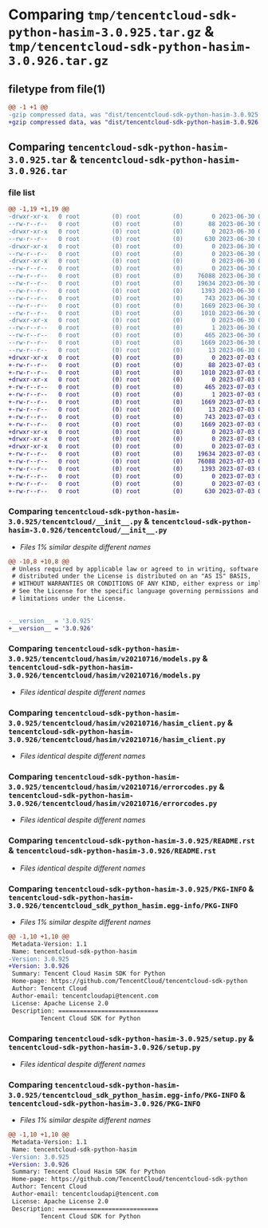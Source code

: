 # Comparing `tmp/tencentcloud-sdk-python-hasim-3.0.925.tar.gz` & `tmp/tencentcloud-sdk-python-hasim-3.0.926.tar.gz`

## filetype from file(1)

```diff
@@ -1 +1 @@
-gzip compressed data, was "dist/tencentcloud-sdk-python-hasim-3.0.925.tar", last modified: Fri Jun 30 02:15:06 2023, max compression
+gzip compressed data, was "dist/tencentcloud-sdk-python-hasim-3.0.926.tar", last modified: Mon Jul  3 00:27:48 2023, max compression
```

## Comparing `tencentcloud-sdk-python-hasim-3.0.925.tar` & `tencentcloud-sdk-python-hasim-3.0.926.tar`

### file list

```diff
@@ -1,19 +1,19 @@
-drwxr-xr-x   0 root         (0) root         (0)        0 2023-06-30 02:15:06.000000 tencentcloud-sdk-python-hasim-3.0.925/
--rw-r--r--   0 root         (0) root         (0)       88 2023-06-30 02:15:06.000000 tencentcloud-sdk-python-hasim-3.0.925/setup.cfg
-drwxr-xr-x   0 root         (0) root         (0)        0 2023-06-30 02:15:06.000000 tencentcloud-sdk-python-hasim-3.0.925/tencentcloud/
--rw-r--r--   0 root         (0) root         (0)      630 2023-06-30 02:15:06.000000 tencentcloud-sdk-python-hasim-3.0.925/tencentcloud/__init__.py
-drwxr-xr-x   0 root         (0) root         (0)        0 2023-06-30 02:15:06.000000 tencentcloud-sdk-python-hasim-3.0.925/tencentcloud/hasim/
--rw-r--r--   0 root         (0) root         (0)        0 2023-06-30 02:15:06.000000 tencentcloud-sdk-python-hasim-3.0.925/tencentcloud/hasim/__init__.py
-drwxr-xr-x   0 root         (0) root         (0)        0 2023-06-30 02:15:06.000000 tencentcloud-sdk-python-hasim-3.0.925/tencentcloud/hasim/v20210716/
--rw-r--r--   0 root         (0) root         (0)        0 2023-06-30 02:15:06.000000 tencentcloud-sdk-python-hasim-3.0.925/tencentcloud/hasim/v20210716/__init__.py
--rw-r--r--   0 root         (0) root         (0)    76088 2023-06-30 02:15:06.000000 tencentcloud-sdk-python-hasim-3.0.925/tencentcloud/hasim/v20210716/models.py
--rw-r--r--   0 root         (0) root         (0)    19634 2023-06-30 02:15:06.000000 tencentcloud-sdk-python-hasim-3.0.925/tencentcloud/hasim/v20210716/hasim_client.py
--rw-r--r--   0 root         (0) root         (0)     1393 2023-06-30 02:15:06.000000 tencentcloud-sdk-python-hasim-3.0.925/tencentcloud/hasim/v20210716/errorcodes.py
--rw-r--r--   0 root         (0) root         (0)      743 2023-06-30 02:15:06.000000 tencentcloud-sdk-python-hasim-3.0.925/README.rst
--rw-r--r--   0 root         (0) root         (0)     1669 2023-06-30 02:15:06.000000 tencentcloud-sdk-python-hasim-3.0.925/PKG-INFO
--rw-r--r--   0 root         (0) root         (0)     1010 2023-06-30 02:15:06.000000 tencentcloud-sdk-python-hasim-3.0.925/setup.py
-drwxr-xr-x   0 root         (0) root         (0)        0 2023-06-30 02:15:06.000000 tencentcloud-sdk-python-hasim-3.0.925/tencentcloud_sdk_python_hasim.egg-info/
--rw-r--r--   0 root         (0) root         (0)        1 2023-06-30 02:15:06.000000 tencentcloud-sdk-python-hasim-3.0.925/tencentcloud_sdk_python_hasim.egg-info/dependency_links.txt
--rw-r--r--   0 root         (0) root         (0)      465 2023-06-30 02:15:06.000000 tencentcloud-sdk-python-hasim-3.0.925/tencentcloud_sdk_python_hasim.egg-info/SOURCES.txt
--rw-r--r--   0 root         (0) root         (0)     1669 2023-06-30 02:15:06.000000 tencentcloud-sdk-python-hasim-3.0.925/tencentcloud_sdk_python_hasim.egg-info/PKG-INFO
--rw-r--r--   0 root         (0) root         (0)       13 2023-06-30 02:15:06.000000 tencentcloud-sdk-python-hasim-3.0.925/tencentcloud_sdk_python_hasim.egg-info/top_level.txt
+drwxr-xr-x   0 root         (0) root         (0)        0 2023-07-03 00:27:48.000000 tencentcloud-sdk-python-hasim-3.0.926/
+-rw-r--r--   0 root         (0) root         (0)       88 2023-07-03 00:27:48.000000 tencentcloud-sdk-python-hasim-3.0.926/setup.cfg
+-rw-r--r--   0 root         (0) root         (0)     1010 2023-07-03 00:27:48.000000 tencentcloud-sdk-python-hasim-3.0.926/setup.py
+drwxr-xr-x   0 root         (0) root         (0)        0 2023-07-03 00:27:48.000000 tencentcloud-sdk-python-hasim-3.0.926/tencentcloud_sdk_python_hasim.egg-info/
+-rw-r--r--   0 root         (0) root         (0)      465 2023-07-03 00:27:48.000000 tencentcloud-sdk-python-hasim-3.0.926/tencentcloud_sdk_python_hasim.egg-info/SOURCES.txt
+-rw-r--r--   0 root         (0) root         (0)        1 2023-07-03 00:27:48.000000 tencentcloud-sdk-python-hasim-3.0.926/tencentcloud_sdk_python_hasim.egg-info/dependency_links.txt
+-rw-r--r--   0 root         (0) root         (0)     1669 2023-07-03 00:27:48.000000 tencentcloud-sdk-python-hasim-3.0.926/tencentcloud_sdk_python_hasim.egg-info/PKG-INFO
+-rw-r--r--   0 root         (0) root         (0)       13 2023-07-03 00:27:48.000000 tencentcloud-sdk-python-hasim-3.0.926/tencentcloud_sdk_python_hasim.egg-info/top_level.txt
+-rw-r--r--   0 root         (0) root         (0)      743 2023-07-03 00:27:48.000000 tencentcloud-sdk-python-hasim-3.0.926/README.rst
+-rw-r--r--   0 root         (0) root         (0)     1669 2023-07-03 00:27:48.000000 tencentcloud-sdk-python-hasim-3.0.926/PKG-INFO
+drwxr-xr-x   0 root         (0) root         (0)        0 2023-07-03 00:27:48.000000 tencentcloud-sdk-python-hasim-3.0.926/tencentcloud/
+drwxr-xr-x   0 root         (0) root         (0)        0 2023-07-03 00:27:48.000000 tencentcloud-sdk-python-hasim-3.0.926/tencentcloud/hasim/
+drwxr-xr-x   0 root         (0) root         (0)        0 2023-07-03 00:27:48.000000 tencentcloud-sdk-python-hasim-3.0.926/tencentcloud/hasim/v20210716/
+-rw-r--r--   0 root         (0) root         (0)    19634 2023-07-03 00:27:48.000000 tencentcloud-sdk-python-hasim-3.0.926/tencentcloud/hasim/v20210716/hasim_client.py
+-rw-r--r--   0 root         (0) root         (0)    76088 2023-07-03 00:27:48.000000 tencentcloud-sdk-python-hasim-3.0.926/tencentcloud/hasim/v20210716/models.py
+-rw-r--r--   0 root         (0) root         (0)     1393 2023-07-03 00:27:48.000000 tencentcloud-sdk-python-hasim-3.0.926/tencentcloud/hasim/v20210716/errorcodes.py
+-rw-r--r--   0 root         (0) root         (0)        0 2023-07-03 00:27:48.000000 tencentcloud-sdk-python-hasim-3.0.926/tencentcloud/hasim/v20210716/__init__.py
+-rw-r--r--   0 root         (0) root         (0)        0 2023-07-03 00:27:48.000000 tencentcloud-sdk-python-hasim-3.0.926/tencentcloud/hasim/__init__.py
+-rw-r--r--   0 root         (0) root         (0)      630 2023-07-03 00:27:48.000000 tencentcloud-sdk-python-hasim-3.0.926/tencentcloud/__init__.py
```

### Comparing `tencentcloud-sdk-python-hasim-3.0.925/tencentcloud/__init__.py` & `tencentcloud-sdk-python-hasim-3.0.926/tencentcloud/__init__.py`

 * *Files 1% similar despite different names*

```diff
@@ -10,8 +10,8 @@
 # Unless required by applicable law or agreed to in writing, software
 # distributed under the License is distributed on an "AS IS" BASIS,
 # WITHOUT WARRANTIES OR CONDITIONS OF ANY KIND, either express or implied.
 # See the License for the specific language governing permissions and
 # limitations under the License.
 
 
-__version__ = '3.0.925'
+__version__ = '3.0.926'
```

### Comparing `tencentcloud-sdk-python-hasim-3.0.925/tencentcloud/hasim/v20210716/models.py` & `tencentcloud-sdk-python-hasim-3.0.926/tencentcloud/hasim/v20210716/models.py`

 * *Files identical despite different names*

### Comparing `tencentcloud-sdk-python-hasim-3.0.925/tencentcloud/hasim/v20210716/hasim_client.py` & `tencentcloud-sdk-python-hasim-3.0.926/tencentcloud/hasim/v20210716/hasim_client.py`

 * *Files identical despite different names*

### Comparing `tencentcloud-sdk-python-hasim-3.0.925/tencentcloud/hasim/v20210716/errorcodes.py` & `tencentcloud-sdk-python-hasim-3.0.926/tencentcloud/hasim/v20210716/errorcodes.py`

 * *Files identical despite different names*

### Comparing `tencentcloud-sdk-python-hasim-3.0.925/README.rst` & `tencentcloud-sdk-python-hasim-3.0.926/README.rst`

 * *Files identical despite different names*

### Comparing `tencentcloud-sdk-python-hasim-3.0.925/PKG-INFO` & `tencentcloud-sdk-python-hasim-3.0.926/tencentcloud_sdk_python_hasim.egg-info/PKG-INFO`

 * *Files 1% similar despite different names*

```diff
@@ -1,10 +1,10 @@
 Metadata-Version: 1.1
 Name: tencentcloud-sdk-python-hasim
-Version: 3.0.925
+Version: 3.0.926
 Summary: Tencent Cloud Hasim SDK for Python
 Home-page: https://github.com/TencentCloud/tencentcloud-sdk-python
 Author: Tencent Cloud
 Author-email: tencentcloudapi@tencent.com
 License: Apache License 2.0
 Description: ============================
         Tencent Cloud SDK for Python
```

### Comparing `tencentcloud-sdk-python-hasim-3.0.925/setup.py` & `tencentcloud-sdk-python-hasim-3.0.926/setup.py`

 * *Files identical despite different names*

### Comparing `tencentcloud-sdk-python-hasim-3.0.925/tencentcloud_sdk_python_hasim.egg-info/PKG-INFO` & `tencentcloud-sdk-python-hasim-3.0.926/PKG-INFO`

 * *Files 1% similar despite different names*

```diff
@@ -1,10 +1,10 @@
 Metadata-Version: 1.1
 Name: tencentcloud-sdk-python-hasim
-Version: 3.0.925
+Version: 3.0.926
 Summary: Tencent Cloud Hasim SDK for Python
 Home-page: https://github.com/TencentCloud/tencentcloud-sdk-python
 Author: Tencent Cloud
 Author-email: tencentcloudapi@tencent.com
 License: Apache License 2.0
 Description: ============================
         Tencent Cloud SDK for Python
```

